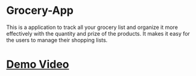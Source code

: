 # Grocery-App

This is a application to track all your grocery list and organize it more effectively with the quantity and prize of the products. It makes it easy for the users to manage their shopping lists.

# [Demo Video](https://drive.google.com/file/d/1eb44yGwOXdprEz-jl5VBpcLW5RZNVqSa/view?usp=drivesdk)
